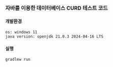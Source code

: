 ### 자바를 이용한 데이터베이스 CURD 테스트 코드
#### 개발환경
    os: windows 11
    java version: openjdk 21.0.3 2024-04-16 LTS
#### 실행
    gradlew run